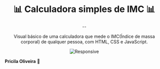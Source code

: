 <h1 align="center">
 📊 Calculadora simples de IMC 📊
</h1>

<div align="center">
--

Visual básico de uma calculadora que mede o IMC(Índice de massa corporal) de qualquer pessoa, com HTML, CSS e JavaScript. 

![Responsive](https://user-images.githubusercontent.com/88859130/159193498-a8b35997-e26b-4d27-9917-e89b851016a7.gif)


</div>

<b>Pricila Oliveira</b> 💌
